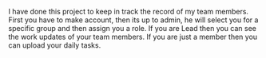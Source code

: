 I have done this project to keep in track the record of my team members. 
First you have to make account, then its up to admin, he will select you for a specific group and then assign you a role. If you are Lead then you can see the work updates of your team members. If you are just a member then you can upload your daily tasks.
